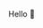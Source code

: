 Hello 👋
<!---
hichri-louay/hichri-louay is a ✨ special ✨ repository because its `README.md` (this file) appears on your GitHub profile.
You can click the Preview link to take a look at your changes.
--->
